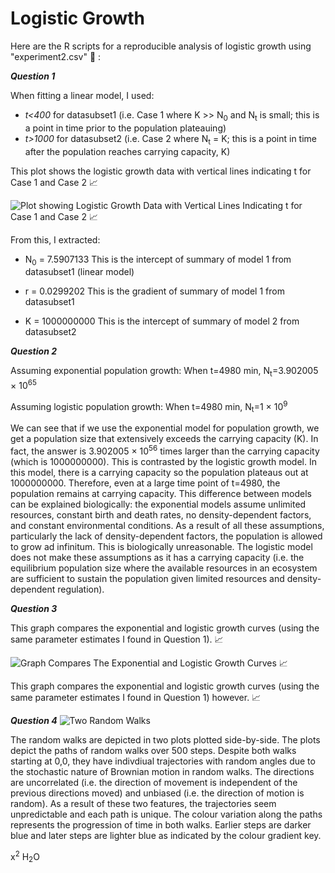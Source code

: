# Logistic Growth

Here are the R scripts for a reproducible analysis of logistic growth using "experiment2.csv" 🔗 : 

__*Question 1*__

When fitting a linear model, I used:
- *t<400* for datasubset1 (i.e. Case 1 where K >> N<sub>0</sub> and N<sub>t</sub> is small; this is a point in time prior to the population plateauing)
- *t>1000* for datasubset2 (i.e. Case 2 where N<sub>t</sub> = K; this is a point in time after the population reaches carrying capacity, K)

This plot shows the logistic growth data with vertical lines indicating t for Case 1 and Case 2 📈

![Plot showing Logistic Growth Data with Vertical Lines Indicating t for Case 1 and Case 2 📈](https://github.com/sathvikakrishnan/logistic_growth/blob/main/plot.png?raw=true)

From this, I extracted:
- N<sub>0</sub> = 7.5907133 This is the intercept of summary of model 1 from datasubset1 (linear model)
  
- r = 0.0299202 This is the gradient of summary of model 1 from datasubset1 
  
- K = 1000000000 This is the intercept of summary of model 2 from datasubset2

__*Question 2*__

Assuming exponential population growth:
When t=4980 min, N<sub>t</sub>=3.902005 &times; 10<sup>65</sup>

Assuming logistic population growth:
When t=4980 min, N<sub>t</sub>=1 &times; 10<sup>9</sup>

We can see that if we use the exponential model for population growth, we get a population size that extensively exceeds the carrying capacity (K). In fact, the answer is 3.902005 &times; 10<sup>56</sup> times larger than the carrying capacity (which is 1000000000). This is contrasted by the logistic growth model. In this model, there is a carrying capacity so the population plateaus out at 1000000000. Therefore, even at a large time point of t=4980, the population remains at carrying capacity. This difference between models can be explained biologically: the exponential models assume unlimited resources, constant birth and death rates, no density-dependent factors, and constant environmental conditions. As a result of all these assumptions, particularly the lack of density-dependent factors, the population is allowed to grow ad infinitum. This is biologically unreasonable. The logistic model does not make these assumptions as it has a carrying capacity (i.e. the equilibrium population size where the available resources in an ecosystem are sufficient to sustain the population given limited resources and density-dependent regulation).

__*Question 3*__

This graph compares the exponential and logistic growth curves (using the same
parameter estimates I found in Question 1). 📈

![Graph Compares The Exponential and Logistic Growth Curves 📈](https://github.com/sathvikakrishnan/logistic_growth/blob/b4865e44228d910eb8cdcc6b944f7bc0738c0d5c/plot-2.png)

This graph compares the exponential and logistic growth curves (using the same
parameter estimates I found in Question 1) however. 📈

__*Question 4*__
![Two Random Walks](https://github.com/sathvikakrishnan/logistic_growth/blob/ca91c0a223d46725fac2fe7159bf8e7706df4835/Random_Walk_Plot.png)

The random walks are depicted in two plots plotted side-by-side. The plots depict the paths of random walks over 500 steps. Despite both walks starting at 0,0, they have indivdiual trajectories with random angles due to the stochastic nature of Brownian motion in random walks. The directions are uncorrelated (i.e. the direction of movement is  independent of the previous directions moved) and unbiased (i.e. the direction of motion is random). As a result of these two features, the trajectories seem unpredictable and each path is unique. The colour variation along the paths represents the progression of time in both walks. Earlier steps are darker blue and later steps are lighter blue as indicated by the colour gradient key. 

x<sup>2</sup>
H<sub>2</sub>O
